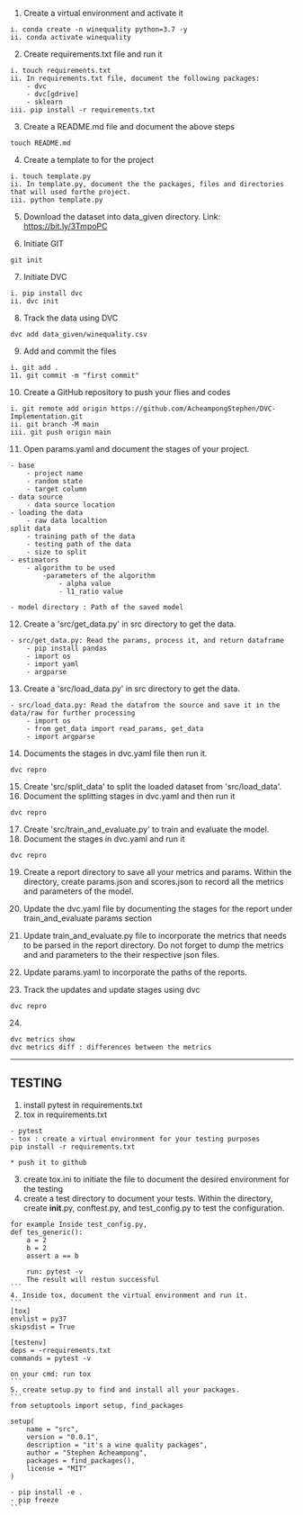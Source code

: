 1. Create a virtual environment and activate it
```
i. conda create -n winequality python=3.7 -y
ii. conda activate winequality
```
2. Create requirements.txt file and run it
```
i. touch requirements.txt
ii. In requirements.txt file, document the following packages:
    - dvc
    - dvc[gdrive]
    - sklearn
iii. pip install -r requirements.txt
```
3. Create a README.md file and document the above steps
```
touch README.md
``` 
4. Create a template to for the project
```
i. touch template.py
ii. In template.py, document the the packages, files and directories that will used forthe project.
iii. python template.py
```
5. Download the dataset into data_given directory. Link: https://bit.ly/3TmpoPC

6. Initiate GIT
```
git init
```
7. Initiate DVC
```
i. pip install dvc
ii. dvc init
```
8. Track the data using DVC
```
dvc add data_given/winequality.csv
```
9. Add and commit the files
```
i. git add .
11. git commit -m "first commit"
```
10. Create a GitHub repository to push your flies and codes
```
i. git remote add origin https://github.com/AcheampongStephen/DVC-Implementation.git
ii. git branch -M main
iii. git push origin main
```
11. Open params.yaml and document the stages of your project.
```
- base
    - project name
    - random state
    - target column
- data source
    - data source location
- loading the data
    - raw data localtion
split data
    - training path of the data
    - testing path of the data
    - size to split
- estimators
    - algorithm to be used
        -parameters of the algorithm
            - alpha value
            - l1_ratio value

- model directory : Path of the saved model
```

12. Create a 'src/get_data.py' in src directory to get the data.
```
- src/get_data.py: Read the params, process it, and return dataframe
    - pip install pandas
    - import os
    - import yaml
    - argparse
```
13. Create a 'src/load_data.py' in src directory to get the data.
```
- src/load_data.py: Read the datafrom the source and save it in the data/raw for further processing
    - import os
    - from get_data import read_params, get_data
    - import argparse
```
14. Documents the stages in dvc.yaml file then run it.
```
dvc repro
```
15. Create 'src/split_data' to split the loaded dataset from 'src/load_data'.
16. Document the splitting stages in dvc.yaml and then run it
```
dvc repro
```
17. Create 'src/train_and_evaluate.py' to train and evaluate the model.
18. Document the stages in dvc.yaml and run it
```
dvc repro
```
19. Create a report directory to save all your metrics and params. Within the directory, create params.json and scores.json to record all the metrics and parameters of the model.

20. Update the dvc.yaml file by documenting the stages for the report under train_and_evaluate params section

21. Update train_and_evaluate.py file to incorporate the metrics that needs to be parsed in the report directory. Do not forget to dump the metrics and and parameters to the their respective json files.

22. Update params.yaml to incorporate the paths of the reports.

23. Track the updates and update stages using dvc
```
dvc repro
```
24.
```
dvc metrics show
dvc metrics diff : differences between the metrics
```



********************************************************************

## TESTING
1. install pytest in requirements.txt
2. tox in requirements.txt
```
- pytest
- tox : create a virtual environment for your testing purposes
pip install -r requirements.txt

* push it to github
```
3. create tox.ini to initiate the file to document the desired environment for the testing
4. create a test directory to document your tests. Within the directory, create __init__.py, conftest.py, and test_config.py to test the configuration.
````
for example Inside test_config.py,
def tes_generic():
    a = 2
    b = 2
    assert a == b

    run: pytest -v
    The result will restun successful
```
4. Inside tox, document the virtual environment and run it.
```
[tox]
envlist = py37
skipsdist = True

[testenv]
deps = -rrequirements.txt
commands = pytest -v

on your cmd: run tox
```
5. create setup.py to find and install all your packages.
```
from setuptools import setup, find_packages

setup(
    name = "src",
    version = "0.0.1",
    description = "it's a wine quality packages",
    author = "Stephen Acheampong",
    packages = find_packages(),
    license = "MIT"
)

- pip install -e .
- pip freeze
```

 

